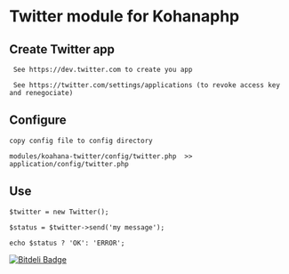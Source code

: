 # Twitter module for Kohanaphp

## Create Twitter app

     See https://dev.twitter.com to create you app 
    
     See https://twitter.com/settings/applications (to revoke access key and renegociate)

## Configure

    copy config file to config directory
    
    modules/koahana-twitter/config/twitter.php  >> application/config/twitter.php


## Use
    
    $twitter = new Twitter();
    
    $status = $twitter->send('my message');
    
    echo $status ? 'OK': 'ERROR';



[![Bitdeli Badge](https://d2weczhvl823v0.cloudfront.net/madeinnordeste/kohana-twitter/trend.png)](https://bitdeli.com/free "Bitdeli Badge")

